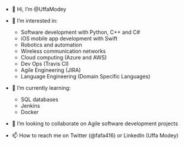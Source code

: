 - 👋 Hi, I’m @UffaModey

- 👀 I’m interested in: 
  - Software development with Python, C++ and C# 
  - iOS mobile app development with Swift
  - Robotics and automation 
  - Wireless communication networks
  - Cloud computing (Azure and AWS)
  - Dev Ops (Travis CI)
  - Agile Engineering (JIRA)
  - Language Engineering (Domain Specific Languages)
  
- 🌱 I’m currently learning:
  - SQL databases
  - Jenkins
  - Docker
  
- 💞️ I’m looking to collaborate on Agile software development projects

- 📫 How to reach me on Twitter (@fafa416) or LinkedIn (Uffa Modey)

<!---
UffaModey/UffaModey is a ✨ special ✨ repository because its `README.md` (this file) appears on your GitHub profile.
You can click the Preview link to take a look at your changes.
--->
